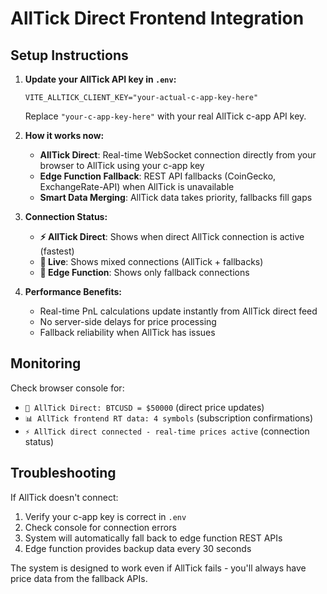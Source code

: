 # AllTick Direct Frontend Integration

## Setup Instructions

1. **Update your AllTick API key in `.env`:**
   ```
   VITE_ALLTICK_CLIENT_KEY="your-actual-c-app-key-here"
   ```
   Replace `"your-c-app-key-here"` with your real AllTick c-app API key.

2. **How it works now:**
   - **AllTick Direct**: Real-time WebSocket connection directly from your browser to AllTick using your c-app key
   - **Edge Function Fallback**: REST API fallbacks (CoinGecko, ExchangeRate-API) when AllTick is unavailable
   - **Smart Data Merging**: AllTick data takes priority, fallbacks fill gaps

3. **Connection Status:**
   - **⚡ AllTick Direct**: Shows when direct AllTick connection is active (fastest)
   - **📡 Live**: Shows mixed connections (AllTick + fallbacks)
   - **🔄 Edge Function**: Shows only fallback connections

4. **Performance Benefits:**
   - Real-time PnL calculations update instantly from AllTick direct feed
   - No server-side delays for price processing
   - Fallback reliability when AllTick has issues

## Monitoring

Check browser console for:
- `🚀 AllTick Direct: BTCUSD = $50000` (direct price updates)
- `📊 AllTick frontend RT data: 4 symbols` (subscription confirmations)
- `⚡ AllTick direct connected - real-time prices active` (connection status)

## Troubleshooting

If AllTick doesn't connect:
1. Verify your c-app key is correct in `.env`
2. Check console for connection errors
3. System will automatically fall back to edge function REST APIs
4. Edge function provides backup data every 30 seconds

The system is designed to work even if AllTick fails - you'll always have price data from the fallback APIs.